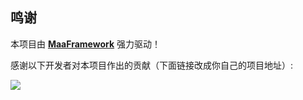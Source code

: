 
## 鸣谢

本项目由 **[MaaFramework](https://github.com/MaaXYZ/MaaFramework)** 强力驱动！

感谢以下开发者对本项目作出的贡献（下面链接改成你自己的项目地址）:

<a href="https://github.com/shanchuan001/MAHS/graphs/contributors">
  <img src="https://contrib.rocks/image?repo=shanchuan001/MAHS&max=1000" />
</a>
